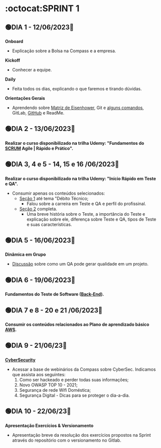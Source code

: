 # :octocat:SPRINT 1
## :green_circle:DIA 1 - 12/06/2023:pushpin:

**Onboard**
- Explicação sobre  a Bolsa na Compass e a empresa.

**Kickoff**
- Conhecer a equipe.

**Daily**
- Feita todos os dias, explicando o que faremos e tirando dúvidas.

**Orientações Gerais**
- Aprendendo sobre [Matriz de Eisenhower](https://github.com/AndressaComp/SPRINTs/issues/13#issue-1771859028), Git e [alguns comandos](https://github.com/AndressaComp/SPRINTs/issues/1#issue-1762490733), GitLab, [GitHub](https://github.com/AndressaComp/SPRINTs/issues/2#issue-1762514450) e ReadMe.

## :green_circle:DIA 2 - 13/06/2023:pushpin:

**Realizar o curso disponibilizado na trilha Udemy: "Fundamentos do [SCRUM](https://github.com/AndressaComp/SPRINTs/issues/4#issue-1763967634) Agile | Rápido e Prático".**

## :green_circle:DIA 3, 4 e 5 - 14, 15 e 16 /06/2023:pushpin:

**Realizar o curso disponibilizado na trilha Udemy: "Início Rápido em Teste e QA".**
- Consumir apenas os conteúdos selecionados:
    - [Seção 1](https://github.com/AndressaComp/SPRINTs/issues/5#issue-1763991004) até tema "Débito Técnico;
        - Falou sobre a carreira em Teste e QA e perfil do profissinal.
    - [Seção 2](https://github.com/AndressaComp/SPRINTs/issues/6#issue-1764061665) completa.
        - Uma breve história sobre o Teste, a importância do Teste e explicação sobre ele, diferença sobre Teste e QA, tipos de Teste e suas características.

## :green_circle:DIA 5 - 16/06/2023:pushpin:

**Dinâmica em Grupo**
- [Discussão](https://github.com/AndressaComp/SPRINTs/issues/3#issue-1762631819) sobre como um QA pode gerar qualidade em um projeto.

## :green_circle:DIA 6 - 19/06/2023:pushpin:

**Fundamentos do Teste de Software ([Back-End](https://github.com/AndressaComp/SPRINTs/issues/8#issue-1765638184)).**

## :green_circle:DIA 7 e 8 - 20 e 21 /06/2023:pushpin:
**Consumir os conteúdos relacionados ao Plano de aprendizado básico [AWS](https://github.com/AndressaComp/SPRINTs/issues/9#issue-1765838087).**

## :green_circle:DIA 9 - 21/06/23:pushpin:
[**CyberSecurity**](https://github.com/AndressaComp/SPRINTs/issues/14#issue-1775326268)
- Acessar a base de webinários da Compass sobre CyberSec. Indicamos que assista aos seguintes:
   1. Como ser hackeado e perder todas suas informações;
   2. Novo OWASP TOP 10 - 2021;
   3. Segurança de rede Wifi Doméstica;
   4. Segurança Digital - Dicas para se proteger o dia-a-dia.
 
## :green_circle:DIA 10 - 22/06/23:pushpin:
**Apresentação Exercícios & Versionamento**
- Apresentação breve da resolução dos exercícios propostos na Sprint através do repositório com o versionamento no Gitlab.
